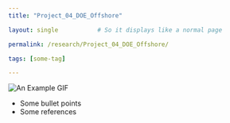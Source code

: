 ```yaml
---
title: "Project_04_DOE_Offshore"

layout: single           # So it displays like a normal page

permalink: /research/Project_04_DOE_Offshore/ 

tags: [some-tag]

---
```

![An Example GIF](/assets/images/Project_01_CPO_Fig01_Title.gif)

- Some bullet points
- Some references

